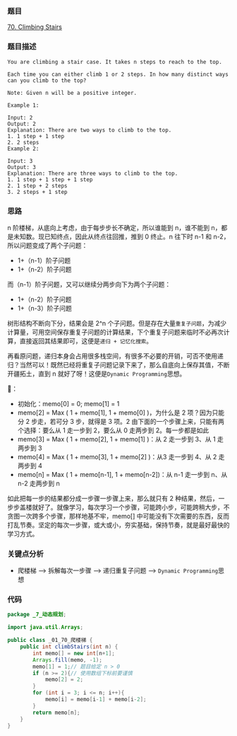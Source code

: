 ### 题目
[70. Climbing Stairs](https://leetcode.com/problems/climbing-stairs/)
### 题目描述
```
You are climbing a stair case. It takes n steps to reach to the top.

Each time you can either climb 1 or 2 steps. In how many distinct ways can you climb to the top?

Note: Given n will be a positive integer.

Example 1:

Input: 2
Output: 2
Explanation: There are two ways to climb to the top.
1. 1 step + 1 step
2. 2 steps
Example 2:

Input: 3
Output: 3
Explanation: There are three ways to climb to the top.
1. 1 step + 1 step + 1 step
2. 1 step + 2 steps
3. 2 steps + 1 step
```
### 思路
n 阶楼梯，从底向上考虑，由于每步步长不确定，所以谁能到 n，谁不能到 n，都是未知数。现已知终点，因此从终点往回推，推到 0 终止。n 往下时 n-1 和 n-2，所以问题变成了两个子问题：

* 1+（n-1）阶子问题
* 1+（n-2）阶子问题

而（n-1）阶子问题，又可以继续分两步向下为两个子问题：

* 1+（n-2）阶子问题
* 1+（n-3）阶子问题

树形结构不断向下分，结果会是 2^n 个子问题。但是存在大量`重复子问题`，为减少计算量，可用空间保存重复子问题的计算结果，下个重复子问题来临时不必再次计算，直接返回其结果即可，这便是`递归 + 记忆化搜索`。

再看原问题，递归本身会占用很多栈空间，有很多不必要的开销，可否不使用递归？当然可以！既然已经将重复子问题记录下来了，那么自底向上保存其值，不断开疆拓土，直到 n 就好了呀！这便是`Dynamic Programming`思想。

🌰：

* 初始化：memo[0] = 0; memo[1] = 1
* memo[2] = Max ( 1 + memo[1], 1 + memo[0] )，为什么是 2 项？因为只能分 2 步走，若可分 3 步，就得是 3 项。2 由下面的一个步骤上来，只能有两个选择：要么从 1 走一步到 2，要么从 0 走两步到 2。每一步都是如此
* memo[3] = Max ( 1 + memo[2], 1 + memo[1] )：从 2 走一步到 3、从 1 走两步到 3
* memo[4] = Max ( 1 + memo[3], 1 + memo[2] )：从3 走一步到 4、从 2 走两步到 4
* memo[n] = Max ( 1 + memo[n-1], 1 + memo[n-2])：从 n-1 走一步到 n、从 n-2 走两步到 n

如此把每一步的结果都分成一步骤一步骤上来，那么就只有 2 种结果，然后，一步步盖楼就好了。就像学习，每次学习一个步骤，可能跨小步，可能跨稍大步，不贪图一次跨多个步骤，那样地基不牢，memo[] 中可能没有下次需要的东西，反而打乱节奏。坚定的每次一步骤，或大或小，夯实基础，保持节奏，就是最好最快的学习方式。

### 关键点分析
* 爬楼梯 --> 拆解每次一步骤 --> 递归重复子问题 --> `Dynamic Programming`思想

### 代码
```java
package _7_动态规划;

import java.util.Arrays;

public class _01_70_爬楼梯 {
    public int climbStairs(int n) {
        int memo[] = new int[n+1];
        Arrays.fill(memo, -1);
        memo[1] = 1;// 题目给定 n > 0
        if (n >= 2){// 使用数组下标前要谨慎
            memo[2] = 2;
        }
        for (int i = 3; i <= n; i++){
            memo[i] = memo[i-1] + memo[i-2];
        }
        return memo[n];
    }
}
```
